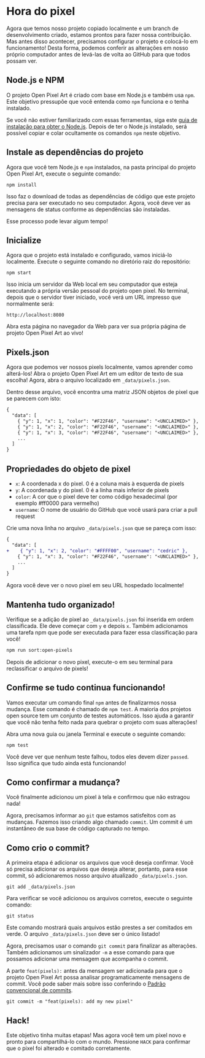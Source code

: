 # Hora do pixel

Agora que temos nosso projeto copiado localmente e um branch de desenvolvimento criado, estamos prontos para fazer nossa contribuição. Mas antes disso acontecer, precisamos configurar o projeto e colocá-lo em funcionamento! Desta forma, podemos conferir as alterações em nosso próprio computador antes de levá-las de volta ao GitHub para que todos possam ver.

## Node.js e NPM

O projeto Open Pixel Art é criado com base em Node.js e também usa `npm`. Este objetivo pressupõe que você entenda como `npm` funciona e o tenha instalado.

Se você não estiver familiarizado com essas ferramentas, siga este [guia de instalação para obter o Node.js](https://www.taniarascia.com/how-to-install-and-use-node-js-and-npm-mac-and-windows/). Depois de ter o Node.js instalado, será possível copiar e colar ocultamente os comandos `npm` neste objetivo.

## Instale as dependências do projeto

Agora que você tem Node.js e `npm` instalados, na pasta principal do projeto Open Pixel Art, execute o seguinte comando:

```
npm install
```

Isso faz o download de todas as dependências de código que este projeto precisa para ser executado no seu computador. Agora, você deve ver as mensagens de status conforme as dependências são instaladas.

Esse processo pode levar algum tempo!

## Inicialize

Agora que o projeto está instalado e configurado, vamos iniciá-lo localmente. Execute o seguinte comando no diretório raiz do repositório:

```
npm start
```

Isso inicia um servidor da Web local em seu computador que esteja executando a própria versão pessoal do projeto open pixel. No terminal, depois que o servidor tiver iniciado, você verá um URL impresso que normalmente será:

```url
http://localhost:8080
```

Abra esta página no navegador da Web para ver sua própria página de projeto Open Pixel Art ao vivo!

## Pixels.json

Agora que podemos ver nossos pixels localmente, vamos aprender como alterá-los! Abra o projeto Open Pixel Art em um editor de texto de sua escolha! Agora, abra o arquivo localizado em `_data/pixels.json`.

Dentro desse arquivo, você encontra uma matriz JSON objetos de pixel que se parecem com isto:

```diff
{
  "data": [
    { "y": 1, "x": 1, "color": "#F22F46", "username": "<UNCLAIMED>" },
    { "y": 1, "x": 2, "color": "#F22F46", "username": "<UNCLAIMED>" },
    { "y": 1, "x": 3, "color": "#F22F46", "username": "<UNCLAIMED>" },
    ...
  ]
}
```

## Propriedades do objeto de pixel

- `x`: A coordenada x do pixel. 0 é a coluna mais à esquerda de pixels
- `y`: A coordenada y do pixel. 0 é a linha mais inferior de pixels
- `color`: A cor que o pixel deve ter como código hexadecimal (por exemplo #ff0000 para vermelho)
- `username`: O nome de usuário do GitHub que você usará para criar a pull request

Crie uma nova linha no arquivo `_data/pixels.json` que se pareça com isso:

```diff
{
  "data": [
+    { "y": 1, "x": 2, "color": "#FFFF00", "username": "cedric" },
    { "y": 1, "x": 3, "color": "#F22F46", "username": "<UNCLAIMED>" },
    ...
  ]
}
```

Agora você deve ver o novo pixel em seu URL hospedado localmente!

## Mantenha tudo organizado!

Verifique se a adição de pixel ao `_data/pixels.json` foi inserida em ordem classificada. Ele deve começar com `y` e depois `x`. Também adicionamos uma tarefa npm que pode ser executada para fazer essa classificação para você!

```bash
npm run sort:open-pixels
```

Depois de adicionar o novo pixel, execute-o em seu terminal para reclassificar o arquivo de pixels!

## Confirme se tudo continua funcionando!

Vamos executar um comando final `npm` antes de finalizarmos nossa mudança. Esse comando é chamado de `npm test`. A maioria dos projetos open source tem um conjunto de testes automáticos. Isso ajuda a garantir que você não tenha feito nada para quebrar o projeto com suas alterações!

Abra uma nova guia ou janela Terminal e execute o seguinte comando:

```
npm test
```

Você deve ver que nenhum teste falhou, todos eles devem dizer `passed`. Isso significa que tudo ainda está funcionando!

## Como confirmar a mudança?

Você finalmente adicionou um pixel à tela e confirmou que não estragou nada!

Agora, precisamos informar ao `git` que estamos satisfeitos com as mudanças. Fazemos isso criando algo chamado `commit`. Um commit é um instantâneo de sua base de código capturado no tempo.

## Como crio o commit?

A primeira etapa é adicionar os arquivos que você deseja confirmar. Você só precisa adicionar os arquivos que deseja alterar, portanto, para esse commit, só adicionaremos nosso arquivo atualizado `_data/pixels.json`.

```
git add _data/pixels.json
```

Para verificar se você adicionou os arquivos corretos, execute o seguinte comando:

```
git status
```

Este comando mostrará quais arquivos estão prestes a ser comitados em verde. O arquivo `_data/pixels.json` deve ser o único listado!

Agora, precisamos usar o comando `git commit` para finalizar as alterações. Também adicionamos um sinalizador `-m` a esse comando para que possamos adicionar uma mensagem que acompanha o commit.

A parte `feat(pixels):` antes da mensagem ser adicionada para que o projeto Open Pixel Art possa analisar programaticamente mensagens de commit. Você pode saber mais sobre isso conferindo o [Padrão convencional de commits](https://www.conventionalcommits.org/en/v1.0.0-beta.4/).

```
git commit -m "feat(pixels): add my new pixel"
```

## Hack!

Este objetivo tinha muitas etapas! Mas agora você tem um pixel novo e pronto para compartilhá-lo com o mundo. Pressione `HACK` para confirmar que o pixel foi alterado e comitado corretamente.